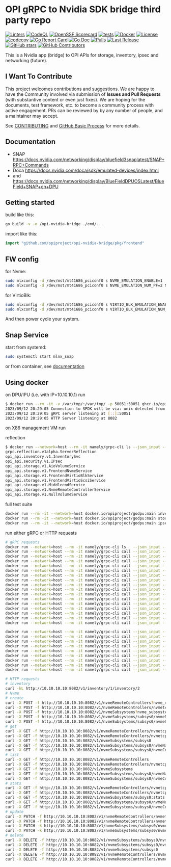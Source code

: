 # OPI gRPC to Nvidia SDK bridge third party repo

[![Linters](https://github.com/opiproject/opi-nvidia-bridge/actions/workflows/linters.yml/badge.svg)](https://github.com/opiproject/opi-nvidia-bridge/actions/workflows/linters.yml)
[![CodeQL](https://github.com/opiproject/opi-nvidia-bridge/actions/workflows/codeql.yml/badge.svg)](https://github.com/opiproject/opi-nvidia-bridge/actions/workflows/codeql.yml)
[![OpenSSF Scorecard](https://api.securityscorecards.dev/projects/github.com/opiproject/opi-nvidia-bridge/badge)](https://securityscorecards.dev/viewer/?platform=github.com&org=opiproject&repo=opi-nvidia-bridge)
[![tests](https://github.com/opiproject/opi-nvidia-bridge/actions/workflows/go.yml/badge.svg)](https://github.com/opiproject/opi-nvidia-bridge/actions/workflows/go.yml)
[![Docker](https://github.com/opiproject/opi-nvidia-bridge/actions/workflows/docker-publish.yml/badge.svg)](https://github.com/opiproject/opi-nvidia-bridge/actions/workflows/docker-publish.yml)
[![License](https://img.shields.io/github/license/opiproject/opi-nvidia-bridge?style=flat-square&color=blue&label=License)](https://github.com/opiproject/opi-nvidia-bridge/blob/master/LICENSE)
[![codecov](https://codecov.io/gh/opiproject/opi-nvidia-bridge/branch/main/graph/badge.svg)](https://codecov.io/gh/opiproject/opi-nvidia-bridge)
[![Go Report Card](https://goreportcard.com/badge/github.com/opiproject/opi-nvidia-bridge)](https://goreportcard.com/report/github.com/opiproject/opi-nvidia-bridge)
[![Go Doc](https://img.shields.io/badge/godoc-reference-blue.svg)](http://godoc.org/github.com/opiproject/opi-nvidia-bridge)
[![Pulls](https://img.shields.io/docker/pulls/opiproject/opi-nvidia-bridge.svg?logo=docker&style=flat&label=Pulls)](https://hub.docker.com/r/opiproject/opi-nvidia-bridge)
[![Last Release](https://img.shields.io/github/v/release/opiproject/opi-nvidia-bridge?label=Latest&style=flat-square&logo=go)](https://github.com/opiproject/opi-nvidia-bridge/releases)
[![GitHub stars](https://img.shields.io/github/stars/opiproject/opi-nvidia-bridge.svg?style=flat-square&label=github%20stars)](https://github.com/opiproject/opi-nvidia-bridge)
[![GitHub Contributors](https://img.shields.io/github/contributors/opiproject/opi-nvidia-bridge.svg?style=flat-square)](https://github.com/opiproject/opi-nvidia-bridge/graphs/contributors)

This is a Nvidia app (bridge) to OPI APIs for storage, inventory, ipsec and networking (future).

## I Want To Contribute

This project welcomes contributions and suggestions.  We are happy to have the Community involved via submission of **Issues and Pull Requests** (with substantive content or even just fixes). We are hoping for the documents, test framework, etc. to become a community process with active engagement.  PRs can be reviewed by by any number of people, and a maintainer may accept.

See [CONTRIBUTING](https://github.com/opiproject/opi/blob/main/CONTRIBUTING.md) and [GitHub Basic Process](https://github.com/opiproject/opi/blob/main/doc-github-rules.md) for more details.

## Documentation

* SNAP <https://docs.nvidia.com/networking/display/bluefield3snaplatest/SNAP+RPC+Commands>
* Doca <https://docs.nvidia.com/doca/sdk/emulated-devices/index.html>
* and <https://docs.nvidia.com/networking/display/BlueFieldDPUOSLatest/BlueField+SNAP+on+DPU>

## Getting started

build like this:

```bash
go build -v -o /opi-nvidia-bridge ./cmd/...
```

import like this:

```go
import "github.com/opiproject/opi-nvidia-bridge/pkg/frontend"
```

## FW config

for Nvme:

```bash
sudo mlxconfig -d /dev/mst/mt41686_pciconf0 s NVME_EMULATION_ENABLE=1
sudo mlxconfig -d /dev/mst/mt41686_pciconf0 s NVME_EMULATION_NUM_PF=2 NVME_EMULATION_NUM_VF=2
```

for VirtioBlk:

```bash
sudo mlxconfig -d /dev/mst/mt41686_pciconf0 s VIRTIO_BLK_EMULATION_ENABLE=1
sudo mlxconfig -d /dev/mst/mt41686_pciconf0 s VIRTIO_BLK_EMULATION_NUM_PF=2 VIRTIO_BLK_EMULATION_NUM_VF=2
```

And then power cycle your system.

## Snap Service

start from systemd:

```bash
sudo systemctl start mlnx_snap
```

or from container, see [documentation](https://docs.nvidia.com/networking/display/bluefield3snaplatest/snap+deployment)

## Using docker

on DPU/IPU (i.e. with IP=10.10.10.1) run

```bash
$ docker run --rm -it -v /var/tmp/:/var/tmp/ -p 50051:50051 ghcr.io/opiproject/opi-nvidia-bridge:main
2023/09/12 20:29:05 Connection to SPDK will be via: unix detected from /var/tmp/spdk.sock
2023/09/12 20:29:05 gRPC server listening at [::]:50051
2023/09/12 20:29:05 HTTP Server listening at 8082
```

on X86 management VM run

reflection

```bash
$ docker run --network=host --rm -it namely/grpc-cli ls --json_input --json_output localhost:50051
grpc.reflection.v1alpha.ServerReflection
opi_api.inventory.v1.InventorySvc
opi_api.security.v1.IPsec
opi_api.storage.v1.AioVolumeService
opi_api.storage.v1.FrontendNvmeService
opi_api.storage.v1.FrontendVirtioBlkService
opi_api.storage.v1.FrontendVirtioScsiService
opi_api.storage.v1.MiddleendService
opi_api.storage.v1.NvmeRemoteControllerService
opi_api.storage.v1.NullVolumeService
```

full test suite

```bash
docker run --rm -it --network=host docker.io/opiproject/godpu:main inventory get --addr="10.10.10.10:50051"
docker run --rm -it --network=host docker.io/opiproject/godpu:main storage test --addr="10.10.10.10:50051"
docker run --rm -it --network=host docker.io/opiproject/godpu:main ipsec test --addr=10.10.10.10:50151 --pingaddr=8.8.8.1"
```

run either gRPC or HTTP requests

```bash
# gRPC requests
docker run --network=host --rm -it namely/grpc-cli ls   --json_input --json_output 10.10.10.10:50051 -l
docker run --network=host --rm -it namely/grpc-cli call --json_input --json_output 10.10.10.10:50051 CreateNvmeSubsystem "{nvme_subsystem : {spec : {nqn: 'nqn.2022-09.io.spdk:opitest2', serial_number: 'myserial2', model_number: 'mymodel2', max_namespaces: 11} }, nvme_subsystem_id : 'subsystem2' }"
docker run --network=host --rm -it namely/grpc-cli call --json_input --json_output 10.10.10.10:50051 ListNvmeSubsystems "{}"
docker run --network=host --rm -it namely/grpc-cli call --json_input --json_output 10.10.10.10:50051 GetNvmeSubsystem "{name : 'nvmeSubsystems/subsystem2'}"
docker run --network=host --rm -it namely/grpc-cli call --json_input --json_output 10.10.10.10:50051 CreateNvmeController "{parent: 'nvmeSubsystems/subsystem2', nvme_controller : {spec : {nvme_controller_id: 2, pcie_id : {physical_function : 0, virtual_function : 0, port_id: 0}, max_nsq:5, max_ncq:5, 'trtype': 'NVME_TRANSPORT_TYPE_PCIE' } }, nvme_controller_id : 'controller1'}"
docker run --network=host --rm -it namely/grpc-cli call --json_input --json_output 10.10.10.10:50051 ListNvmeControllers "{parent : 'nvmeSubsystems/subsystem2'}"
docker run --network=host --rm -it namely/grpc-cli call --json_input --json_output 10.10.10.10:50051 GetNvmeController "{name : 'nvmeSubsystems/subsystem2/nvmeControllers/controller1'}"
docker run --network=host --rm -it namely/grpc-cli call --json_input --json_output 10.10.10.10:50051 CreateNvmeNamespace "{parent: 'nvmeSubsystems/subsystem2', nvme_namespace : {spec : {volume_name_ref : 'Malloc0', 'host_nsid' : '10', uuid:{value : '1b4e28ba-2fa1-11d2-883f-b9a761bde3fb'}, nguid: '1b4e28ba-2fa1-11d2-883f-b9a761bde3fb', eui64: 1967554867335598546 } }, nvme_namespace_id: 'namespace1'}"
docker run --network=host --rm -it namely/grpc-cli call --json_input --json_output 10.10.10.10:50051 ListNvmeNamespaces "{parent : 'nvmeSubsystems/subsystem2'}"
docker run --network=host --rm -it namely/grpc-cli call --json_input --json_output 10.10.10.10:50051 GetNvmeNamespace "{name : 'nvmeSubsystems/subsystem2/nvmeNamespaces/namespace1'}"
docker run --network=host --rm -it namely/grpc-cli call --json_input --json_output 10.10.10.10:50051 StatsNvmeNamespace "{name : 'nvmeSubsystems/subsystem2/nvmeNamespaces/namespace1'}"
docker run --network=host --rm -it namely/grpc-cli call --json_input --json_output 10.10.10.10:50051 CreateNvmeRemoteController "{nvme_remote_controller : {multipath: 'NVME_MULTIPATH_MULTIPATH'}, nvme_remote_controller_id: 'nvmetcp12'}"
docker run --network=host --rm -it namely/grpc-cli call --json_input --json_output 10.10.10.10:50051 ListNvmeRemoteControllers "{}"
docker run --network=host --rm -it namely/grpc-cli call --json_input --json_output 10.10.10.10:50051 GetNvmeRemoteController "{name: 'nvmeRemoteControllers/nvmetcp12'}"
docker run --network=host --rm -it namely/grpc-cli call --json_input --json_output 10.10.10.10:50051 CreateNvmePath "{parent: 'nvmeRemoteControllers/nvmetcp12', nvme_path: {traddr:'11.11.11.2', trtype:'NVME_TRANSPORT_TYPE_TCP', fabrics: {adrfam:'NVME_ADDRESS_FAMILY_IPV4', subnqn:'nqn.2016-06.com.opi.spdk.target0', trsvcid:'4444', hostnqn:'nqn.2014-08.org.nvmexpress:uuid:feb98abe-d51f-40c8-b348-2753f3571d3c'}}, nvme_path_id: 'nvmetcp12path0'}"
docker run --network=host --rm -it namely/grpc-cli call --json_input --json_output 10.10.10.10:50051 CreateNvmeRemoteController "{nvme_remote_controller : {multipath: 'NVME_MULTIPATH_DISABLE'}, nvme_remote_controller_id: 'nvmepcie13'}"
docker run --network=host --rm -it namely/grpc-cli call --json_input --json_output 10.10.10.10:50051 CreateNvmePath "{parent: 'nvmeRemoteControllers/nvmepcie13', nvme_path : {traddr:'0000:01:00.0', trtype:'NVME_TRANSPORT_TYPE_PCIE'}, nvme_path_id: 'nvmepcie13path0'}"

docker run --network=host --rm -it namely/grpc-cli call --json_input --json_output 10.10.10.10:50051 ListNvmePaths "{parent : 'nvmeRemoteControllers/nvmepcie13'}"
docker run --network=host --rm -it namely/grpc-cli call --json_input --json_output 10.10.10.10:50051 DeleteNvmePath "{name: 'nvmeRemoteControllers/nvmepcie13/nvmePaths/nvmepcie13path0'}"
docker run --network=host --rm -it namely/grpc-cli call --json_input --json_output 10.10.10.10:50051 DeleteNvmeRemoteController "{name: 'volumes/nvmepcie13'}"
docker run --network=host --rm -it namely/grpc-cli call --json_input --json_output 10.10.10.10:50051 GetNvmePath "{name: 'nvmeRemoteControllers/nvmepcie13'}"
docker run --network=host --rm -it namely/grpc-cli call --json_input --json_output 10.10.10.10:50051 DeleteNvmePath "{name: 'nvmeRemoteControllers/nvmetcp12/nvmePaths/nvmetcp12path0'}"
docker run --network=host --rm -it namely/grpc-cli call --json_input --json_output 10.10.10.10:50051 DeleteNvmeRemoteController "{name: 'nvmeRemoteControllers/nvmetcp12'}"
docker run --network=host --rm -it namely/grpc-cli call --json_input --json_output 10.10.10.10:50051 DeleteNvmeNamespace "{name : 'nvmeSubsystems/subsystem2/nvmeNamespaces/namespace1'}"
docker run --network=host --rm -it namely/grpc-cli call --json_input --json_output 10.10.10.10:50051 DeleteNvmeController "{name : 'nvmeSubsystems/subsystem2/nvmeControllers/controller1'}"
docker run --network=host --rm -it namely/grpc-cli call --json_input --json_output 10.10.10.10:50051 DeleteNvmeSubsystem "{name : 'nvmeSubsystems/subsystem2'}"
```

```bash
# HTTP requests
# inventory
curl -kL http://10.10.10.10:8082/v1/inventory/1/inventory/2
# Nvme
# create
curl -X POST -f http://10.10.10.10:8082/v1/nvmeRemoteControllers?nvme_remote_controller_id=nvmetcp12 -d '{"multipath": "NVME_MULTIPATH_MULTIPATH"}'
curl -X POST -f http://10.10.10.10:8082/v1/nvmeRemoteControllers/nvmetcp12/nvmePaths?nvme_path_id=nvmetcp12path0 -d '{"traddr":"11.11.11.2", "trtype":"NVME_TRANSPORT_TYPE_TCP", "fabrics":{"subnqn":"nqn.2016-06.com.opi.spdk.target0", "trsvcid":"4444", "adrfam":"NVME_ADDRESS_FAMILY_IPV4", "hostnqn":"nqn.2014-08.org.nvmexpress:uuid:feb98abe-d51f-40c8-b348-2753f3571d3c"}}'
curl -X POST -f http://10.10.10.10:8082/v1/nvmeSubsystems?nvme_subsystem_id=subsys0 -d '{"spec": {"nqn": "nqn.2022-09.io.spdk:opitest1"}}'
curl -X POST -f http://10.10.10.10:8082/v1/nvmeSubsystems/subsys0/nvmeNamespaces?nvme_namespace_id=namespace0 -d '{"spec": {"volume_name_ref": "Malloc0", "host_nsid": 10}}'
curl -X POST -f http://10.10.10.10:8082/v1/nvmeSubsystems/subsys0/nvmeControllers?nvme_controller_id=ctrl0 -d '{"spec": {"trtype": "NVME_TRANSPORT_TYPE_TCP", "fabrics_id":{"traddr": "127.0.0.1", "trsvcid": "4421", "adrfam": "NVME_ADDRESS_FAMILY_IPV4"}}}'
# get
curl -X GET -f http://10.10.10.10:8082/v1/nvmeRemoteControllers/nvmetcp12
curl -X GET -f http://10.10.10.10:8082/v1/nvmeRemoteControllers/nvmetcp12/nvmePaths/nvmetcp12path0
curl -X GET -f http://10.10.10.10:8082/v1/nvmeSubsystems/subsys0
curl -X GET -f http://10.10.10.10:8082/v1/nvmeSubsystems/subsys0/nvmeNamespaces/namespace0
curl -X GET -f http://10.10.10.10:8082/v1/nvmeSubsystems/subsys0/nvmeControllers/ctrl0
# list
curl -X GET -f http://10.10.10.10:8082/v1/nvmeRemoteControllers
curl -X GET -f http://10.10.10.10:8082/v1/nvmeRemoteControllers/nvmetcp12/nvmePaths
curl -X GET -f http://10.10.10.10:8082/v1/nvmeSubsystems
curl -X GET -f http://10.10.10.10:8082/v1/nvmeSubsystems/subsys0/nvmeNamespaces
curl -X GET -f http://10.10.10.10:8082/v1/nvmeSubsystems/subsys0/nvmeControllers
# stats
curl -X GET -f http://10.10.10.10:8082/v1/nvmeRemoteControllers/nvmetcp12:stats
curl -X GET -f http://10.10.10.10:8082/v1/nvmeRemoteControllers/nvmetcp12/nvmePaths/nvmetcp12path0:stats
curl -X GET -f http://10.10.10.10:8082/v1/nvmeSubsystems/subsys0:stats
curl -X GET -f http://10.10.10.10:8082/v1/nvmeSubsystems/subsys0/nvmeNamespaces/namespace0:stats
curl -X GET -f http://10.10.10.10:8082/v1/nvmeSubsystems/subsys0/nvmeControllers/ctrl0:stats
# update
curl -X PATCH -f http://10.10.10.10:8082/v1/nvmeRemoteControllers/nvmetcp12 -d '{"multipath": "NVME_MULTIPATH_MULTIPATH"}'
curl -X PATCH -f http://10.10.10.10:8082/v1/nvmeRemoteControllers/nvmetcp12/nvmePaths/nvmetcp12path0 -d '{"traddr":"11.11.11.2", "trtype":"NVME_TRANSPORT_TYPE_TCP", "fabrics":{"subnqn":"nqn.2016-06.com.opi.spdk.target0", "trsvcid":"4444", "adrfam":"NVME_ADDRESS_FAMILY_IPV4", "hostnqn":"nqn.2014-08.org.nvmexpress:uuid:feb98abe-d51f-40c8-b348-2753f3571d3c"}}'
curl -X PATCH -k http://10.10.10.10:8082/v1/nvmeSubsystems/subsys0/nvmeNamespaces/namespace0 -d '{"spec": {"volume_name_ref": "Malloc1", "host_nsid": 10}}'
curl -X PATCH -k http://10.10.10.10:8082/v1/nvmeSubsystems/subsys0/nvmeControllers/ctrl0 -d '{"spec": {"trtype": "NVME_TRANSPORT_TYPE_TCP", "fabrics_id":{"traddr": "127.0.0.1", "trsvcid": "4421", "adrfam": "NVME_ADDRESS_FAMILY_IPV4"}}}'
# delete
curl -X DELETE -f http://10.10.10.10:8082/v1/nvmeSubsystems/subsys0/nvmeControllers/ctrl0
curl -X DELETE -f http://10.10.10.10:8082/v1/nvmeSubsystems/subsys0/nvmeNamespaces/namespace0
curl -X DELETE -f http://10.10.10.10:8082/v1/nvmeSubsystems/subsys0
curl -X DELETE -f http://10.10.10.10:8082/v1/nvmeRemoteControllers/nvmetcp12/nvmePaths/nvmetcp12path0
curl -X DELETE -f http://10.10.10.10:8082/v1/nvmeRemoteControllers/nvmetcp12
```

